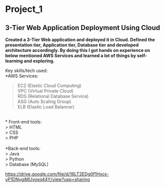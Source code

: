 # Project_1
## 3-Tier Web Application Deployment Using Cloud
**Created a 3-Tier Web application and deployed it in Cloud. Defined the presentation tier, Application tier, Database tier and
developed architecture accordingly. By doing this I got hands on experience on below mentioned AWS Services and learned
a lot of things by self-learning and exploring.**

Key skills/tech used:
<br>
*AWS Services: <br>
 > EC2 (Elastic Cloud Computing)<br>
 > VPC (Virtual Private Cloud)<br>
 > RDS (Relational Database Service)<br>
 > ASG (Auto Scaling Group)<br>
 > ELB (Elastic Load Balancer)<br>
<br>
* Front-end tools: <br>
 > HTML<br>
 > CSS<br>
 > PHP<br>
<br>
*Back-end tools: <br>
 > Java<br>
 > Python<br>
 > Database (MySQL)

https://drive.google.com/file/d/16LT2EDg0f1Hxcx-yP1DNygjMUyoxq44Y/view?usp=sharing
